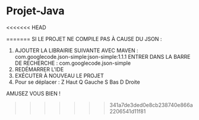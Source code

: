 # Projet-Java
<<<<<<< HEAD

=======
SI LE PROJET NE COMPILE PAS À CAUSE DU JSON :
1) AJOUTER LA LIBRAIRIE SUIVANTE AVEC MAVEN :
   com.googlecode.json-simple:json-simple:1.1.1
   ENTRER DANS LA BARRE DE RECHERCHE : com.googlecode.json-simple
3) REDÉMARRER L'IDE
4) EXÉCUTER À NOUVEAU LE PROJET
5) Pour se déplacer :
Z Haut
Q Gauche
S Bas
D Droite

AMUSEZ VOUS BIEN !
>>>>>>> 341a7de3ded0e8cb238740e866a2206541d11f81
